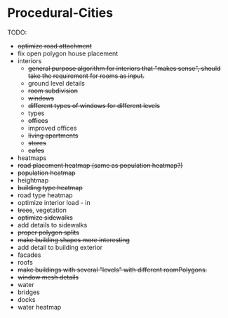 # Procedural-Cities
TODO:
* <strike>optimize road attachment</strike>
* fix open polygon house placement
* interiors
  * <strike>general purpose algorithm for interiors that "makes sense", should take the requirement for rooms as input.</strike>
  * ground level details
  * <strike>room subdivision</strike>
  * <strike>windows</strike>
   * <strike>different types of windows for different levels</strike>
  * types
   * <strike>offices</strike>
    * improved offices
   * <strike>living apartments</strike>
   * <strike>stores</strike>
   * <strike>cafes</strike>
* heatmaps
 * <strike>road placement heatmap (same as population heatmap?)</strike>
 * <strike>population heatmap</strike>
 * heightmap
 * <strike>building type heatmap</strike>
 * road type heatmap
* optimize interior load - in
* <strike>trees</strike>, vegetation
* <strike>optimize sidewalks</strike>
* add details to sidewalks
* <strike>proper polygon splits</strike>
* <strike>make building shapes more interesting</strike>
* add detail to building exterior
 * facades
 * roofs
* <strike>make buildings with several "levels" with different roomPolygons.</strike>
* <strike>window mesh details</strike>
* water
 * bridges
 * docks
 * water heatmap
